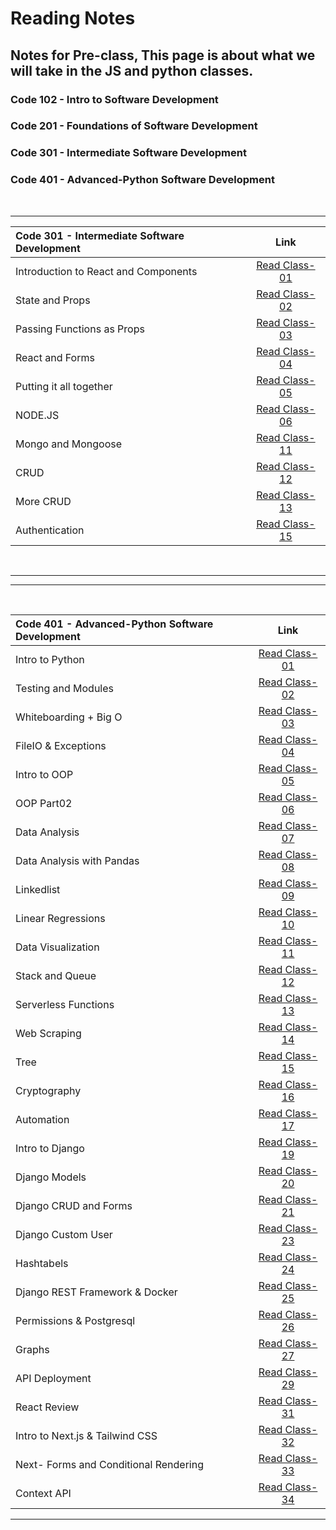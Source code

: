 # Reading Notes

## Notes for Pre-class, This page is about what we will take in the JS and python classes.

### Code 102 - Intro to Software Development
### Code 201 - Foundations of Software Development
### Code 301 - Intermediate Software Development
### Code 401 - Advanced-Python Software Development

<br>

---

| Code 301 - Intermediate Software Development | Link |
| :--------- | :---------: |
| Introduction to React and Components | [Read Class-01](./code-301-python/ReadClass-01.md) |
| State and Props | [Read Class-02](./code-301-python/ReadClass-02.md) |
| Passing Functions as Props | [Read Class-03](./code-301-python/ReadClass-03.md) |
| React and Forms | [Read Class-04](./code-301-python/ReadClass-04.md) |
| Putting it all together | [Read Class-05](./code-301-python/ReadClass-05.md) |
| NODE.JS | [Read Class-06](./code-301-python/ReadClass-06.md) |
| Mongo and Mongoose | [Read Class-11](./code-301-python/ReadClass-11.md) |
| CRUD | [Read Class-12](./code-301-python/ReadClass-12.md) |
| More CRUD | [Read Class-13](./code-301-python/ReadClass-13.md) |
| Authentication | [Read Class-15](./code-301-python/ReadClass-15.md) |

<br>

---
---

<br>

|Code 401 - Advanced-Python Software Development| Link |
|:---------|:---------:|
| Intro to Python | [Read Class-01](./code-401-python/Class-01.md) |
| Testing and Modules | [Read Class-02](./code-401-python/Class-02.md) |
| Whiteboarding + Big O | [Read Class-03](./code-401-python/Class-03.md) |
| FileIO & Exceptions | [Read Class-04](./code-401-python/Class-04.md) |
| Intro to OOP | [Read Class-05](./code-401-python/Class-05.md) |
| OOP Part02 | [Read Class-06](./code-401-python/Class-06.md) |
| Data Analysis | [Read Class-07](./code-401-python/Class-07.md) |
| Data Analysis with Pandas | [Read Class-08](./code-401-python/Class-08.md) |
| Linkedlist | [Read Class-09](./code-401-python/Class-09.md) |
| Linear Regressions | [Read Class-10](./code-401-python/Class-10.md) |
| Data Visualization | [Read Class-11](./code-401-python/Class-11.md) |
| Stack and Queue | [Read Class-12](./code-401-python/Class-12.md) |
| Serverless Functions | [Read Class-13](./code-401-python/Class-13.md) |
| Web Scraping | [Read Class-14](./code-401-python/Class-14.md) |
| Tree | [Read Class-15](./code-401-python/Class-15.md) |
| Cryptography | [Read Class-16](./code-401-python/Class-16.md) |
| Automation | [Read Class-17](./code-401-python/Class-17.md) |
| Intro to Django | [Read Class-19](./code-401-python/Class-19.md) |
| Django Models | [Read Class-20](./code-401-python/Class-20.md) |
| Django CRUD and Forms | [Read Class-21](./code-401-python/Class-21.md) |
| Django Custom User | [Read Class-23](./code-401-python/Class-23.md) |
| Hashtabels | [Read Class-24](./code-401-python/Class-24.md) |
| Django REST Framework & Docker | [Read Class-25](./code-401-python/Class-25.md) |
| Permissions & Postgresql | [Read Class-26](./code-401-python/Class-26.md) |
| Graphs | [Read Class-27](./code-401-python/Class-27.md) |
| API Deployment | [Read Class-29](./code-401-python/Class-29.md) |
| React Review | [Read Class-31](./code-401-python/Class-31.md) |
| Intro to Next.js & Tailwind CSS | [Read Class-32](./code-401-python/Class-32.md) |
| Next- Forms and Conditional Rendering  | [Read Class-33](./code-401-python/Class-33.md) |
| Context API | [Read Class-34](./code-401-python/Class-34.md) |


---

<br>
